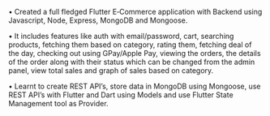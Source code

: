 • Created a full fledged Flutter E‑Commerce application with
Backend using Javascript, Node, Express, MongoDB and Mongoose.

• It includes features like auth with email/password, cart, searching
products, fetching them based on category, rating them, fetching
deal of the day, checking out using GPay/Apple Pay, viewing the
orders, the details of the order along with their status which can be
changed from the admin panel, view total sales and graph of sales
based on category.

• Learnt to create REST API’s, store data in MongoDB using
Mongoose, use REST API’s with Flutter and Dart using Models and
use Flutter State Management tool as Provider.
